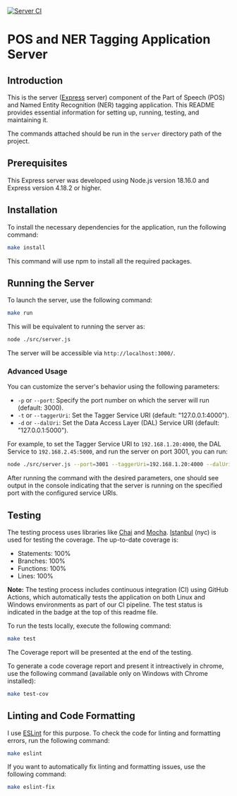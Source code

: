 
[![Server CI](https://github.com/mhornstein/DK-NLP/actions/workflows/server-CI.yml/badge.svg)](https://github.com/mhornstein/DK-NLP/actions/workflows/server-CI.yml)

# POS and NER Tagging Application Server

## Introduction

This is the server ([Express](https://expressjs.com/) server) component of the Part of Speech (POS) and Named Entity Recognition (NER) tagging application. This README provides essential information for setting up, running, testing, and maintaining it.

The commands attached should be run in the `server` directory path of the project.

## Prerequisites

This Express server was developed using Node.js version 18.16.0 and Express version 4.18.2 or higher.

## Installation

To install the necessary dependencies for the application, run the following command:

```bash
make install
```

This command will use npm to install all the required packages.

## Running the Server

To launch the server, use the following command:

```bash
make run
```

This will be equivalent to running the server as:

```bash
node ./src/server.js
```

The server will be accessible via `http://localhost:3000/`.
				 

### Advanced Usage

You can customize the server's behavior using the following parameters:

- `-p` or `--port`: Specify the port number on which the server will run (default: 3000).
- `-t` or `--taggerUri`: Set the Tagger Service URI (default: "127.0.0.1:4000").
- `-d` or `--dalUri`: Set the Data Access Layer (DAL) Service URI (default: "127.0.0.1:5000").

For example, to set the Tagger Service URI to `192.168.1.20:4000`, the DAL Service to `192.168.2.45:5000`, and run the server on port 3001, you can run:

```bash
node ./src/server.js --port=3001 --taggerUri=192.168.1.20:4000 --dalUri=192.168.2.45:5000
```

After running the command with the desired parameters, one should see output in the console indicating that the server is running on the specified port with the configured service URIs.

## Testing

The testing process uses libraries like [Chai](https://www.chaijs.com/) and [Mocha](https://mochajs.org/). [Istanbul](https://www.npmjs.com/package/istanbul) (nyc) is used for testing the coverage.
The up-to-date coverage is:

- Statements: 100%
- Branches: 100%
- Functions: 100%
- Lines: 100%

**Note:** The testing process includes continuous integration (CI) using GitHub Actions, which automatically tests the application on both Linux and Windows environments as part of our CI pipeline. The test status is indicated in the badge at the top of this readme file.

To run the tests locally, execute the following command:

```bash
make test
```

The Coverage report will be presented at the end of the testing.

To generate a code coverage report and present it intreactively in chrome, use the following command (available only on Windows with Chrome installed):

```bash
make test-cov
```


## Linting and Code Formatting

I use [ESLint](https://eslint.org/) for this purpose. To check the code for linting and formatting errors, run the following command:

```bash
make eslint
```

If you want to automatically fix linting and formatting issues, use the following command:

```bash
make eslint-fix
```
